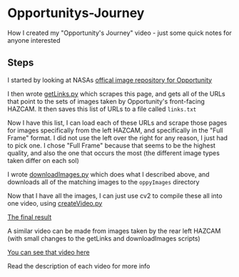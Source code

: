 # Opportunitys-Journey

How I created my "Opportunity's Journey" video - just some quick notes for anyone interested

## Steps

I started by looking at NASAs [offical image repository for Opportunity](https://mars.nasa.gov/mer/gallery/all/opportunity.html)

I then wrote [getLinks.py](src/getLinks.py) which scrapes this page, and gets all of the URLs that point to the sets of images taken by Opportunity's front-facing HAZCAM. It then saves this list of URLs to a file called `links.txt`

Now I have this list, I can load each of these URLs and scrape those pages for images specifically from the left HAZCAM, and specifically in the "Full Frame" format. I did not use the left over the right for any reason, I just had to pick one. I chose "Full Frame" because that seems to be the highest quality, and also the one that occurs the most (the different image types taken differ on each sol)

I wrote [downloadImages.py](src/downloadImages.py) which does what I described above, and downloads all of the matching images to the `oppyImages` directory

Now that I have all the images, I can just use cv2 to compile these all into one video, using [createVideo.py](src/createVideo.py)

[The final result](https://youtu.be/Bd8qvLp73Ls)

A similar video can be made from images taken by the rear left HAZCAM (with small changes to the getLinks and downloadImages scripts)

[You can see that video here](https://youtu.be/lcdB9VeV08Q)

Read the description of each video for more info
